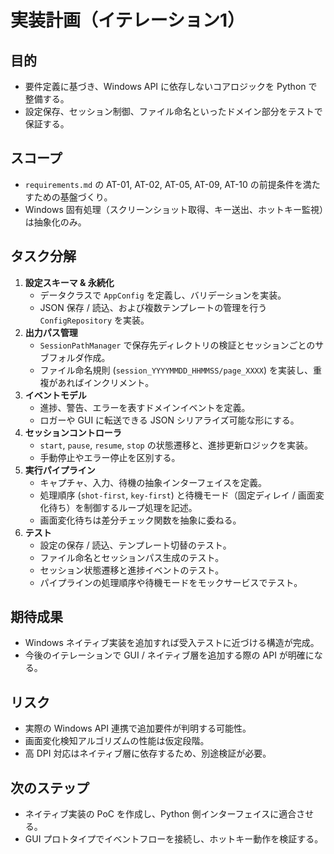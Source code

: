 # 実装計画（イテレーション1）

## 目的
- 要件定義に基づき、Windows API に依存しないコアロジックを Python で整備する。
- 設定保存、セッション制御、ファイル命名といったドメイン部分をテストで保証する。

## スコープ
- `requirements.md` の AT-01, AT-02, AT-05, AT-09, AT-10 の前提条件を満たすための基盤づくり。
- Windows 固有処理（スクリーンショット取得、キー送出、ホットキー監視）は抽象化のみ。

## タスク分解
1. **設定スキーマ & 永続化**
   - データクラスで `AppConfig` を定義し、バリデーションを実装。
   - JSON 保存 / 読込、および複数テンプレートの管理を行う `ConfigRepository` を実装。
2. **出力パス管理**
   - `SessionPathManager` で保存先ディレクトリの検証とセッションごとのサブフォルダ作成。
   - ファイル命名規則 (`session_YYYYMMDD_HHMMSS/page_XXXX`) を実装し、重複があればインクリメント。
3. **イベントモデル**
   - 進捗、警告、エラーを表すドメインイベントを定義。
   - ロガーや GUI に転送できる JSON シリアライズ可能な形にする。
4. **セッションコントローラ**
   - `start`, `pause`, `resume`, `stop` の状態遷移と、進捗更新ロジックを実装。
   - 手動停止やエラー停止を区別する。
5. **実行パイプライン**
   - キャプチャ、入力、待機の抽象インターフェイスを定義。
   - 処理順序 (`shot-first`, `key-first`) と待機モード（固定ディレイ / 画面変化待ち）を制御するループ処理を記述。
   - 画面変化待ちは差分チェック関数を抽象に委ねる。
6. **テスト**
   - 設定の保存 / 読込、テンプレート切替のテスト。
   - ファイル命名とセッションパス生成のテスト。
   - セッション状態遷移と進捗イベントのテスト。
   - パイプラインの処理順序や待機モードをモックサービスでテスト。

## 期待成果
- Windows ネイティブ実装を追加すれば受入テストに近づける構造が完成。
- 今後のイテレーションで GUI / ネイティブ層を追加する際の API が明確になる。

## リスク
- 実際の Windows API 連携で追加要件が判明する可能性。
- 画面変化検知アルゴリズムの性能は仮定段階。
- 高 DPI 対応はネイティブ層に依存するため、別途検証が必要。

## 次のステップ
- ネイティブ実装の PoC を作成し、Python 側インターフェイスに適合させる。
- GUI プロトタイプでイベントフローを接続し、ホットキー動作を検証する。
